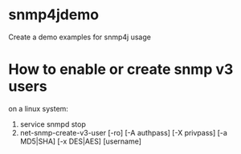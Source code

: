 # snmp4jdemo
Create a demo examples for snmp4j usage

# How to enable or create snmp v3 users
on a linux system:
1. service snmpd stop
2. net-snmp-create-v3-user [-ro] [-A authpass] [-X privpass]
                             [-a MD5|SHA] [-x DES|AES] [username]
                             
                             

# 